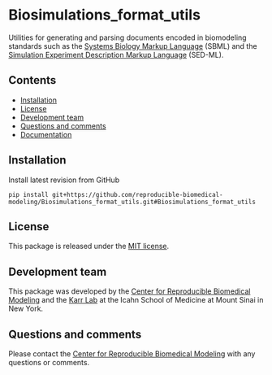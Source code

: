 # Biosimulations_format_utils
Utilities for generating and parsing documents encoded in biomodeling standards such as the [Systems Biology Markup Language](http://www.sbml.org/) (SBML) and the [Simulation Experiment Description Markup Language](https://sed-ml.org/) (SED-ML).

## Contents
* [Installation](#installation)
* [License](#license)
* [Development team](#development-team)
* [Questions and comments](#questions-and-comments)
* [Documentation](https://reproducible-biomedical-modeling.github.io/Biosimulations_format_utils/)

## Installation

Install latest revision from GitHub
```
pip install git+https://github.com/reproducible-biomedical-modeling/Biosimulations_format_utils.git#Biosimulations_format_utils
```

## License
This package is released under the [MIT license](LICENSE).

## Development team
This package was developed by the [Center for Reproducible Biomedical Modeling](http://reproduciblebiomodels.org) and the [Karr Lab](https://www.karrlab.org) at the Icahn School of Medicine at Mount Sinai in New York.

## Questions and comments
Please contact the [Center for Reproducible Biomedical Modeling](mailto:info@reproduciblebiomodels.org) with any questions or comments.
